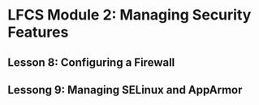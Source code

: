 # LFCS Module 2: Managing Security Features

## Lesson 8: Configuring a Firewall



## Lessong 9: Managing SELinux and AppArmor

